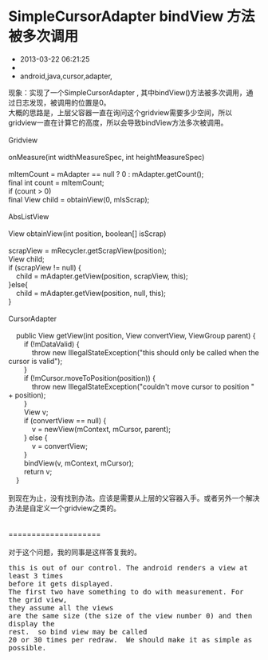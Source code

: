 # SimpleCursorAdapter bindView 方法被多次调用
- 2013-03-22 06:21:25
- 
- android,java,cursor,adapter,

<div>现象：实现了一个SimpleCursorAdapter , 其中bindView()方法被多次调用，通过日志发现，被调用的位置是0。</div><div>大概的思路是，上层父容器一直在询问这个gridview需要多少空间，所以gridview一直在计算它的高度，所以会导致bindView方法多次被调用。</div><div><br /></div><div>Gridview&nbsp;</div><div><br /></div><div>onMeasure(int widthMeasureSpec, int heightMeasureSpec)</div><div><br /></div><div>mItemCount = mAdapter == null ? 0 : mAdapter.getCount();</div><div>final int count = mItemCount;</div><div>if (count &gt; 0)</div><div>final View child = obtainView(0, mIsScrap);</div><div><br /></div><div>AbsListView</div><div><br /></div><div>View obtainView(int position, boolean[] isScrap)</div><div><br /></div><div>scrapView = mRecycler.getScrapView(position);</div><div>View child;</div><div>if (scrapView != null) {</div><div><span class="Apple-tab-span" style="white-space:pre">	</span>child = mAdapter.getView(position, scrapView, this);</div><div>}else{</div><div><span class="Apple-tab-span" style="white-space:pre">	</span>child = mAdapter.getView(position, null, this);</div><div>}</div><div><br /></div><div>CursorAdapter</div><div><br /></div><div><span class="Apple-tab-span" style="white-space:pre">	</span>public View getView(int position, View convertView, ViewGroup parent) {</div><div>&nbsp; &nbsp; &nbsp; &nbsp; if (!mDataValid) {</div><div>&nbsp; &nbsp; &nbsp; &nbsp; &nbsp; &nbsp; throw new IllegalStateException("this should only be called when the cursor is valid");</div><div>&nbsp; &nbsp; &nbsp; &nbsp; }</div><div>&nbsp; &nbsp; &nbsp; &nbsp; if (!mCursor.moveToPosition(position)) {</div><div>&nbsp; &nbsp; &nbsp; &nbsp; &nbsp; &nbsp; throw new IllegalStateException("couldn't move cursor to position " + position);</div><div>&nbsp; &nbsp; &nbsp; &nbsp; }</div><div>&nbsp; &nbsp; &nbsp; &nbsp; View v;</div><div>&nbsp; &nbsp; &nbsp; &nbsp; if (convertView == null) {</div><div>&nbsp; &nbsp; &nbsp; &nbsp; &nbsp; &nbsp; v = newView(mContext, mCursor, parent);</div><div>&nbsp; &nbsp; &nbsp; &nbsp; } else {</div><div>&nbsp; &nbsp; &nbsp; &nbsp; &nbsp; &nbsp; v = convertView;</div><div>&nbsp; &nbsp; &nbsp; &nbsp; }</div><div>&nbsp; &nbsp; &nbsp; &nbsp; bindView(v, mContext, mCursor);</div><div>&nbsp; &nbsp; &nbsp; &nbsp; return v;</div><div>&nbsp; &nbsp; }</div><div><br /></div><div>到现在为止，没有找到办法。应该是需要从上层的父容器入手。或者另外一个解决办法是自定义一个gridview之类的。</div><div><br /></div><div><br /></div><div>====================</div><div><br /></div><div>对于这个问题，我的同事是这样答复我的。</div><div><pre wrap="">this is out of our control. The android renders a view at least 3 times 
before it gets displayed.
The first two have something to do with measurement. For the grid view, 
they assume all the views
are the same size (the size of the view number 0) and then display the 
rest.  so bind view may be called
20 or 30 times per redraw.  We should make it as simple as possible.</pre></div>